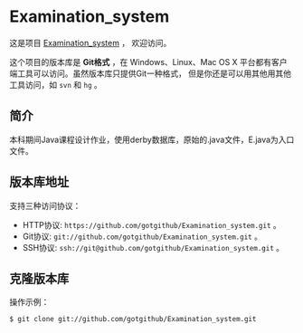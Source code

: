 # Examination_system

这是项目 [Examination_system](https://github.com/gotgithub/Examination_system) ，
欢迎访问。

这个项目的版本库是 **Git格式** ，在 Windows、Linux、Mac OS X
平台都有客户端工具可以访问。虽然版本库只提供Git一种格式，
但是你还是可以用其他用其他工具访问，如 ``svn`` 和 ``hg`` 。

## 简介

本科期间Java课程设计作业，使用derby数据库，原始的.java文件，E.java为入口文件。

## 版本库地址

支持三种访问协议：

* HTTP协议: `https://github.com/gotgithub/Examination_system.git` 。
* Git协议: `git://github.com/gotgithub/Examination_system.git` 。
* SSH协议: `ssh://git@github.com/gotgithub/Examination_system.git` 。

## 克隆版本库

操作示例：

    $ git clone git://github.com/gotgithub/Examination_system.git
